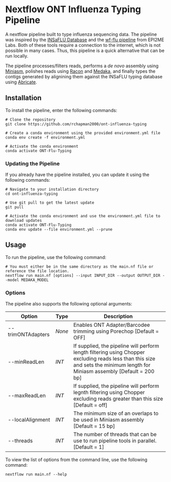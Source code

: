 # Nextflow ONT Influenza Typing Pipeline
A nextflow pipeline built to type influenza sequencing data. The pipeline was inspired by the [INSaFLU Database](https://insaflu.insa.pt/) and the [wf-flu pipeline](https://github.com/epi2me-labs/wf-flu) from EPI2ME Labs. Both of these tools require a connection to the internet, which is not possible in many cases. Thus, this pipeline is a quick alternative that can be run locally.

The pipeline processes/filters reads, performs a *de novo* assembly using [Miniasm](https://github.com/lh3/miniasm), polishes reads using [Racon](https://github.com/isovic/racon) and [Medaka](https://github.com/nanoporetech/medaka), and finally types the contigs generated by alignining them against the INSaFLU typing database using [Abricate](https://github.com/tseemann/abricate).

## Installation

To install the pipeline, enter the following commands:
```
# Clone the repository
git clone https://github.com/rchapman2000/ont-influenza-typing

# Create a conda environment using the provided environment.yml file
conda env create -f environment.yml

# Activate the conda environment
conda activate ONT-Flu-Typing
```

### Updating the Pipeline
If you already have the pipeline installed, you can update it using the following commands:
```
# Navigate to your installation directory
cd ont-influenza-typing

# Use git pull to get the latest update
git pull

# Activate the conda environment and use the environment.yml file to download updates
conda activate ONT-Flu-Typing
conda env update --file environment.yml --prune
```

## Usage
To run the pipeline, use the following command:
```
# You must either be in the same directory as the main.nf file or reference the file location.
nextflow run main.nf [options] --input INPUT_DIR --output OUTPUT_DIR --model MEDAKA_MODEL
```

### Options
The pipeline also supports the following optional arguments:

| Option | Type | Description |
|---|---|---|
| --trimONTAdapters | *None* | Enables ONT Adapter/Barcodee trimming using Porechop [Default = OFF] |
| --minReadLen | *INT* | If supplied, the pipeline will perform length filtering using Chopper excluding reads less than this size and sets the minimum length for Miniasm assembly [Default = 200 bp] |
| --maxReadLen | *INT* | If supplied, the pipeline will perform legnth filtering using Chopper excluding reads greater than this size [Default = off]  |
| --localAlignment | *INT* | The minimum size of an overlaps to be used in Miniasm assembly [Default = 15 bp]|
| --threads | *INT* | The number of threads that can be use to run pipeline tools in parallel. [Default = 1] |

To view the list of options from the command line, use the following command:
```
nextflow run main.nf --help
```
